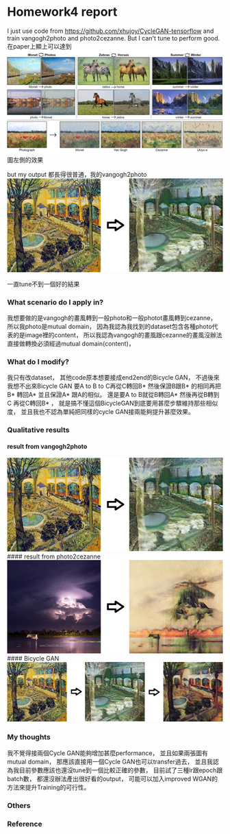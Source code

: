 # Homework4 report

I just use code from https://github.com/xhujoy/CycleGAN-tensorflow and train vangogh2photo and photo2cezanne.
But I can't tune to perform good.
在paper上顯上可以達到<img src='img/teaser.jpg'>圖左側的效果

but my output 都長得很普通，我的vangogh2photo
<img src='img/Vangogh2photo.jpg'>

一直tune不到一個好的結果

### What scenario do I apply in?
我想要做的是vangogh的畫風轉到一般photo和一般photot畫風轉到cezanne，
所以我photo是mutual domain，
因為我認為我找到的dataset包含各種photo代表的是image裡的content，
所以我認為vangogh的畫風跟cezanne的畫風沒辦法直接做轉換必須經過mutual domain(content)，

### What do I modify? 
我只有改dataset，
其他code原本想要接成end2end的Bicycle GAN，
不過後來我想不出來Bicycle GAN 要A to B to C再從C轉回B* 然後保證B跟B* 的相同再把B* 轉回A* 並且保證A* 跟A的相似。
還是要A to B就從B轉回A* 然後再從B轉到C 再從C轉回B* ，
就是搞不懂這個BicycleGAN到底要用甚麼步驟維持那些相似度，
並且我也不認為單純把同樣的cycle GAN接兩能夠提升甚麼效果。

### Qualitative results
#### result from vangogh2photo
<img src='img/Vangogh2photo.jpg'>
#### result from photo2cezanne
<img src='img/photo2cezanne.jpg'>
#### Bicycle GAN
<img src='img/BicycleGAN.jpg'>

### My thoughts 
我不覺得接兩個Cycle GAN能夠增加甚麼performance，
並且如果兩張圖有mutual domain，
那應該直接用一個Cycle GAN也可以transfer過去，
並且我認為我目前參數應該也還沒tune到一個比較正確的參數，
目前試了三種lr跟epoch跟batch數，
都還沒辦法產出很好看的output，
可能可以加入improved WGAN的方法來提升Training的可行性。

### Others

### Reference
